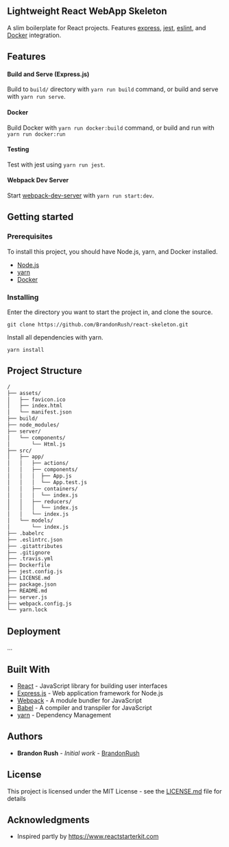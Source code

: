 ## Lightweight React WebApp Skeleton

A slim boilerplate for React projects. Features [express](https://github.com/expressjs/express), [jest](https://github.com/facebook/jest), [eslint](https://github.com/eslint/eslint), and [Docker](https://github.com/docker) integration.

## Features

#### Build and Serve (Express.js)

Build to `build/` directory with `yarn run build` command, or build and serve with `yarn run serve`.

#### Docker

Build Docker with `yarn run docker:build` command, or build and run with `yarn run docker:run`

#### Testing

Test with jest using `yarn run jest`.

#### Webpack Dev Server

Start [webpack-dev-server](https://github.com/webpack/webpack-dev-server) with `yarn run start:dev`.

## Getting started

### Prerequisites

To install this project, you should have Node.js, yarn, and Docker installed.

- [Node.js](https://nodejs.org)
- [yarn](https://yarnpkg.com/en/)
- [Docker](https://docker.com)

### Installing

Enter the directory you want to start the project in, and clone the source.

```
git clone https://github.com/BrandonRush/react-skeleton.git
```

Install all dependencies with yarn.

```
yarn install
```

## Project Structure

```bash
/
├── assets/
│   ├── favicon.ico
│   ├── index.html
│   └── manifest.json
├── build/
├── node_modules/
├── server/
│   └── components/
│       └── Html.js
├── src/
│   ├── app/
│   │   ├── actions/
│   │   ├── components/
│   │   │  ├── App.js
│   │   │  └── App.test.js
│   │   ├── containers/
│   │   │  └── index.js
│   │   ├── reducers/
│   │   │  └── index.js
│   │   └── index.js
│   └── models/
│       └── index.js
├── .babelrc
├── .eslintrc.json
├── .gitattributes
├── .gitignore
├── .travis.yml
├── Dockerfile
├── jest.config.js
├── LICENSE.md
├── package.json
├── README.md
├── server.js
├── webpack.config.js
└── yarn.lock
```

## Deployment

...

## Built With

- [React](https://github.com/facebook/react) - JavaScript library for building user interfaces
- [Express.js](https://github.com/expressjs/express) - Web application framework for Node.js
- [Webpack](https://github.com/webpack/webpack) - A module bundler for JavaScript
- [Babel](https://github.com/babel/babel) - A compiler and transpiler for JavaScript
- [yarn](https://github.com/yarn/yarn) - Dependency Management

## Authors

- **Brandon Rush** - _Initial work_ - [BrandonRush](https://github.com/BrandonRush)

## License

This project is licensed under the MIT License - see the [LICENSE.md](LICENSE.md) file for details

## Acknowledgments

- Inspired partly by https://www.reactstarterkit.com
